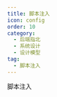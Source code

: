 ```yaml
---
title: 脚本注入
icon: config
order: 10
category:
  - 后端指北
  - 系统设计
  - 设计模型
tag:
  - 脚本注入
---
```


脚本注入
